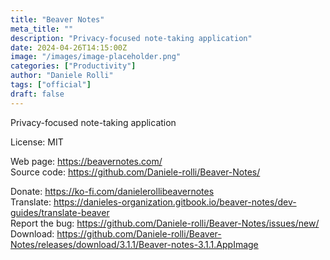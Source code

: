 ```yaml
---
title: "Beaver Notes"
meta_title: ""
description: "Privacy-focused note-taking application"
date: 2024-04-26T14:15:00Z
image: "/images/image-placeholder.png"
categories: ["Productivity"]
author: "Daniele Rolli"
tags: ["official"]
draft: false
---
```


Privacy-focused note-taking application

License: MIT

Web page: https://beavernotes.com/  
Source code: https://github.com/Daniele-rolli/Beaver-Notes/

Donate: https://ko-fi.com/danielerollibeavernotes  
Translate: https://danieles-organization.gitbook.io/beaver-notes/dev-guides/translate-beaver  
Report the bug: https://github.com/Daniele-rolli/Beaver-Notes/issues/new/  
Download: https://github.com/Daniele-rolli/Beaver-Notes/releases/download/3.1.1/Beaver-notes-3.1.1.AppImage
